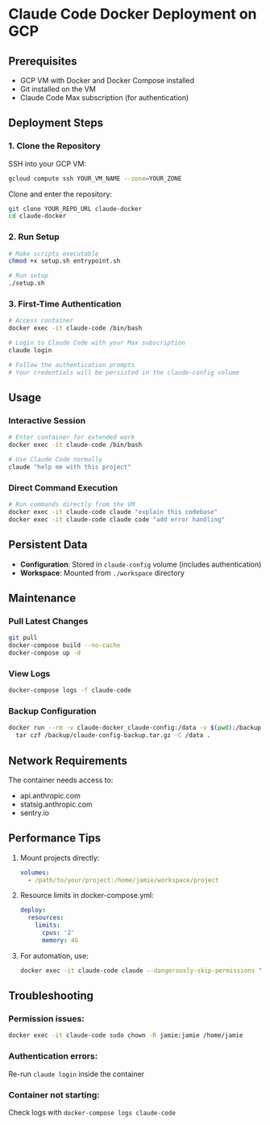 # Claude Code Docker Deployment on GCP

## Prerequisites

- GCP VM with Docker and Docker Compose installed
- Git installed on the VM
- Claude Code Max subscription (for authentication)

## Deployment Steps

### 1. Clone the Repository

SSH into your GCP VM:
```bash
gcloud compute ssh YOUR_VM_NAME --zone=YOUR_ZONE
```

Clone and enter the repository:
```bash
git clone YOUR_REPO_URL claude-docker
cd claude-docker
```

### 2. Run Setup

```bash
# Make scripts executable
chmod +x setup.sh entrypoint.sh

# Run setup
./setup.sh
```

### 3. First-Time Authentication

```bash
# Access container
docker exec -it claude-code /bin/bash

# Login to Claude Code with your Max subscription
claude login

# Follow the authentication prompts
# Your credentials will be persisted in the claude-config volume
```

## Usage

### Interactive Session
```bash
# Enter container for extended work
docker exec -it claude-code /bin/bash

# Use Claude Code normally
claude "help me with this project"
```

### Direct Command Execution
```bash
# Run commands directly from the VM
docker exec -it claude-code claude "explain this codebase"
docker exec -it claude-code claude code "add error handling"
```

## Persistent Data

- **Configuration**: Stored in `claude-config` volume (includes authentication)
- **Workspace**: Mounted from `./workspace` directory

## Maintenance

### Pull Latest Changes
```bash
git pull
docker-compose build --no-cache
docker-compose up -d
```

### View Logs
```bash
docker-compose logs -f claude-code
```

### Backup Configuration
```bash
docker run --rm -v claude-docker_claude-config:/data -v $(pwd):/backup ubuntu \
  tar czf /backup/claude-config-backup.tar.gz -C /data .
```

## Network Requirements

The container needs access to:
- api.anthropic.com
- statsig.anthropic.com  
- sentry.io

## Performance Tips

1. Mount projects directly:
   ```yaml
   volumes:
     - /path/to/your/project:/home/jamie/workspace/project
   ```

2. Resource limits in docker-compose.yml:
   ```yaml
   deploy:
     resources:
       limits:
         cpus: '2'
         memory: 4G
   ```

3. For automation, use:
   ```bash
   docker exec -it claude-code claude --dangerously-skip-permissions "your command"
   ```

## Troubleshooting

### Permission issues:
```bash
docker exec -it claude-code sudo chown -R jamie:jamie /home/jamie
```

### Authentication errors:
Re-run `claude login` inside the container

### Container not starting:
Check logs with `docker-compose logs claude-code`